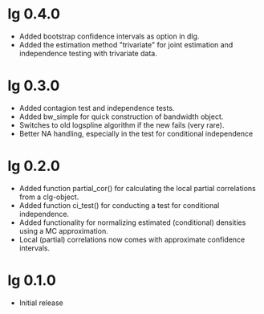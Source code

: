 # lg 0.4.0

   * Added bootstrap confidence intervals as option in dlg.
   * Added the estimation method "trivariate" for joint estimation and independence testing 
     with trivariate data.

# lg 0.3.0
 
   * Added contagion test and independence tests.
   * Added bw_simple for quick construction of bandwidth object.
   * Switches to old logspline algorithm if the new fails (very rare). 
   * Better NA handling, especially in the test for conditional independence

# lg 0.2.0 

   * Added function partial_cor() for calculating the local partial correlations
     from a clg-object.
   * Added function ci_test() for conducting a test for conditional 
     independence.
   * Added functionality for normalizing estimated (conditional) densities using
     a MC approximation.
   * Local (partial) correlations now comes with approximate confidence 
     intervals.

# lg 0.1.0 

   * Initial release
